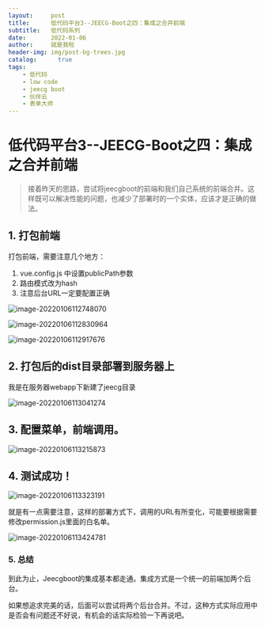 ```yaml
---
layout:     post
title:      低代码平台3--JEECG-Boot之四：集成之合并前端
subtitle:   低代码系列
date:       2022-01-06
author:     就是我啦
header-img: img/post-bg-trees.jpg
catalog: 	  true
tags:
    - 低代码    
    - low code        
    - jeecg boot       
    - 伙伴云
    - 表单大师
---
```


# 低代码平台3--JEECG-Boot之四：集成之合并前端

> 接着昨天的思路，尝试将jeecgboot的前端和我们自己系统的前端合并。这样既可以解决性能的问题，也减少了部署时的一个实体，应该才是正确的做法。



##  1. 打包前端

打包前端，需要注意几个地方：

1. vue.config.js 中设置publicPath参数
2. 路由模式改为hash
3. 注意后台URL一定要配置正确

![image-20220106112748070](https://gitee.com/shenyao/sohossl/raw/master/images/image-20220106112748070.png)

![image-20220106112830964](https://gitee.com/shenyao/sohossl/raw/master/images/image-20220106112830964.png)



![image-20220106112917676](https://gitee.com/shenyao/sohossl/raw/master/images/image-20220106112917676.png)



##  2. 打包后的dist目录部署到服务器上

我是在服务器webapp下新建了jeecg目录

![image-20220106113041274](https://gitee.com/shenyao/sohossl/raw/master/images/image-20220106113041274.png)



## 3. 配置菜单，前端调用。

![image-20220106113215873](https://gitee.com/shenyao/sohossl/raw/master/images/image-20220106113215873.png)



## 4. 测试成功！

![image-20220106113323191](https://gitee.com/shenyao/sohossl/raw/master/images/image-20220106113323191.png)



就是有一点需要注意，这样的部署方式下，调用的URL有所变化，可能要根据需要修改permission.js里面的白名单。

![image-20220106113424781](https://gitee.com/shenyao/sohossl/raw/master/images/image-20220106113424781.png)



### 5. 总结

到此为止，Jeecgboot的集成基本都走通。集成方式是一个统一的前端加两个后台。

如果想追求完美的话，后面可以尝试将两个后台合并。不过，这种方式实际应用中是否会有问题还不好说，有机会的话实际检验一下再说吧。

